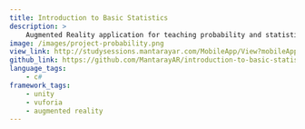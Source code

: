 ```yaml
---
title: Introduction to Basic Statistics
description: >
    Augmented Reality application for teaching probability and statistics.
image: /images/project-probability.png
view_link: http://studysessions.mantarayar.com/MobileApp/View?mobileAppId=5352e3bae4b0087a3b12c546
github_link: https://github.com/MantarayAR/introduction-to-basic-statistics-augmented-reality
language_tags:
    - c#
framework_tags:
    - unity
    - vuforia
    - augmented reality
---
```

